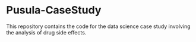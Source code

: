 # Pusula-CaseStudy
This repository contains the code for the data science case study involving the analysis of drug side effects.
